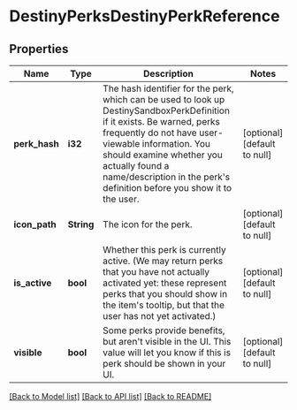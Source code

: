 # DestinyPerksDestinyPerkReference

## Properties
Name | Type | Description | Notes
------------ | ------------- | ------------- | -------------
**perk_hash** | **i32** | The hash identifier for the perk, which can be used to look up DestinySandboxPerkDefinition if it exists. Be warned, perks frequently do not have user-viewable information. You should examine whether you actually found a name/description in the perk&#39;s definition before you show it to the user. | [optional] [default to null]
**icon_path** | **String** | The icon for the perk. | [optional] [default to null]
**is_active** | **bool** | Whether this perk is currently active. (We may return perks that you have not actually activated yet: these represent perks that you should show in the item&#39;s tooltip, but that the user has not yet activated.) | [optional] [default to null]
**visible** | **bool** | Some perks provide benefits, but aren&#39;t visible in the UI. This value will let you know if this is perk should be shown in your UI. | [optional] [default to null]

[[Back to Model list]](../README.md#documentation-for-models) [[Back to API list]](../README.md#documentation-for-api-endpoints) [[Back to README]](../README.md)


